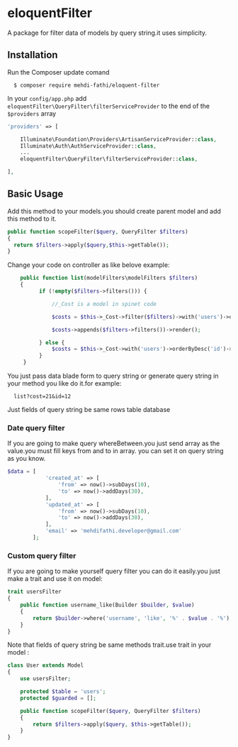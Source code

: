 # eloquentFilter
A package for filter data of models by query string.it uses simplicity.

## Installation

Run the Composer update comand

      $ composer require mehdi-fathi/eloquent-filter

In your `config/app.php` add `eloquentFilter\QueryFilter\filterServiceProvider` to the end of the `$providers` array

```php
'providers' => [

    Illuminate\Foundation\Providers\ArtisanServiceProvider::class,
    Illuminate\Auth\AuthServiceProvider::class,
    ...
    eloquentFilter\QueryFilter\filterServiceProvider::class,

],
```
## Basic Usage

Add this method to your models.you should create parent model and add this method to it.

```php
public function scopeFilter($query, QueryFilter $filters)
{
  return $filters->apply($query,$this->getTable());
}
```
Change your code on controller as like belove example:

```php
    public function list(modelFilters\modelFilters $filters)
    {
          if (!empty($filters->filters())) {

              //_Cost is a model in spinet code

              $costs = $this->_Cost->filter($filters)->with('users')->orderByDesc('id')->paginate(10);

              $costs->appends($filters->filters())->render();

          } else {
              $costs = $this->_Cost->with('users')->orderByDesc('id')->paginate(10);
          }
     }
```

You just pass data blade form to query string or generate query string in your method you like do it.for example:

```
  list?cost=21&id=12
```

Just fields of query string be same rows table database

### Date query filter

If you are going to make query whereBetween.you just send array as the value.you must fill keys from and to in array.
you can set it on query string as you know.

```php
$data = [
            'created_at' => [
                'from' => now()->subDays(10),
                'to' => now()->addDays(30),
            ],
            'updated_at' => [
                'from' => now()->subDays(10),
                'to' => now()->addDays(30),
            ],
            'email' => 'mehdifathi.developer@gmail.com'
        ];
```

### Custom query filter
If you are going to make yourself query filter you can do it easily.you just make a trait and use it on model:

```php
trait usersFilter
{
    public function username_like(Builder $builder, $value)
    {
        return $builder->where('username', 'like', '%' . $value . '%');
    }
}
```
Note that fields of query string be same methods trait.use trait in your model :

```php
class User extends Model
{
    use usersFilter;

    protected $table = 'users';
    protected $guarded = [];

    public function scopeFilter($query, QueryFilter $filters)
    {
        return $filters->apply($query, $this->getTable());
    }
}
```
